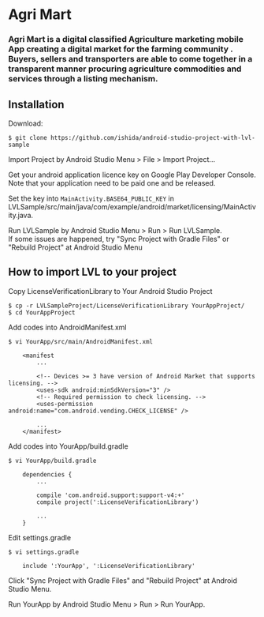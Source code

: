 # Agri Mart
 
### Agri Mart is a digital classified Agriculture marketing mobile App creating a digital market for the farming community . Buyers, sellers and transporters are able to come  together in a transparent manner procuring agriculture commodities and services through a listing mechanism. 

## Installation

Download:

    $ git clone https://github.com/ishida/android-studio-project-with-lvl-sample

Import Project by Android Studio Menu > File > Import Project...

Get your android application licence key on Google Play Developer Console.  
Note that your application need to be paid one and be released.

Set the key into `MainActivity.BASE64_PUBLIC_KEY` in LVLSample/src/main/java/com/example/android/market/licensing/MainActivity.java.

Run LVLSample by Android Studio Menu > Run > Run LVLSample.  
If some issues are happened, try "Sync Project with Gradle Files" or "Rebuild Project" at Android Studio Menu

## How to import LVL to your project

Copy LicenseVerificationLibrary to Your Android Studio Project

    $ cp -r LVLSampleProject/LicenseVerificationLibrary YourAppProject/
    $ cd YourAppProject

Add codes into AndroidManifest.xml

    $ vi YourApp/src/main/AndroidManifest.xml

        <manifest
            ...

            <!-- Devices >= 3 have version of Android Market that supports licensing. -->
            <uses-sdk android:minSdkVersion="3" />
            <!-- Required permission to check licensing. -->
            <uses-permission android:name="com.android.vending.CHECK_LICENSE" />

            ...
        </manifest>

Add codes into YourApp/build.gradle

    $ vi YourApp/build.gradle

        dependencies {
            ...

            compile 'com.android.support:support-v4:+'
            compile project(':LicenseVerificationLibrary')

            ...
        }

Edit settings.gradle

    $ vi settings.gradle

        include ':YourApp', ':LicenseVerificationLibrary'

Click "Sync Project with Gradle Files" and "Rebuild Project" at Android Studio Menu.

Run YourApp by Android Studio Menu > Run > Run YourApp.